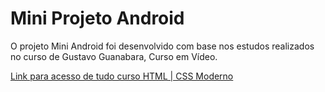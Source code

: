 # Mini Projeto Android
<p>O projeto Mini Android foi desenvolvido com base nos estudos realizados no curso de Gustavo Guanabara, Curso em Vídeo.</p>
<a href="https://www.youtube.com/watch?v=Ejkb_YpuHWs&list=PLHz_AreHm4dkZ9-atkcmcBaMZdmLHft8n" target="_blank">Link para acesso de tudo curso HTML | CSS Moderno</a>

